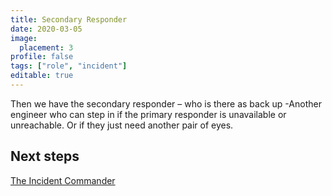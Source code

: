 ```yaml
---
title: Secondary Responder
date: 2020-03-05
image:
  placement: 3
profile: false
tags: ["role", "incident"]
editable: true
---
```


Then we have the secondary responder – who is there as back up -Another engineer who can step in if the primary responder is unavailable or unreachable. Or if they just need another pair of eyes.

## Next steps

[The Incident Commander](/post/incident-commander/)